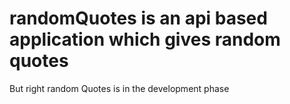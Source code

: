# randomQuotes is an api based application which gives random quotes 
But right random Quotes is in the development phase 
